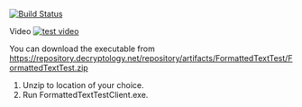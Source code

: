 [![Build Status](https://ci.decryptology.net/api/badges/decryp7/TextDifferenceBetweenNET35And462/status.svg)](https://ci.decryptology.net/decryp7/TextDifferenceBetweenNET35And462)

Video
[![test video](/url/to/test.jpg)](https://repository.decryptology.net/repository/artifacts/FormattedTextTest/Text%20Difference%20Between%20.Net%203.5%20and%204.6.2.mp4)

You can download the executable from https://repository.decryptology.net/repository/artifacts/FormattedTextTest/FormattedTextTest.zip
1. Unzip to location of your choice.
2. Run FormattedTextTestClient.exe.